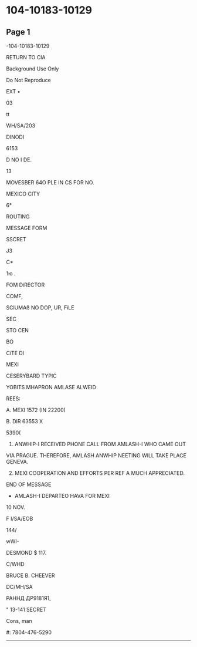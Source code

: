 # 104-10183-10129

## Page 1

-104-10183-10129

RETURN TO CIA

Background Use Only

Do Not Reproduce

EXT •

03

tt

WH/SA/203

DINODI

6153

D NO I DE.

13

MOVESBER 64O PLE IN CS FOR NO.

MEXICO CITY

6°

ROUTING

MESSAGE FORM

SSCRET

J3

C*

1ю .

FOM DiRECTOR

COMF,

SClUMAß NO DOP, UR, FiLE

SEC

STO CEN

BO

CiTE DI

MEXI

CESERYBARD TYPIC

YOBITS MHAPRON AMLASE ALWEID

REES:

A. MEXI 1572 (IN 22200)

B. DIR 63553 X

5390(

1. ANWHIP-I RECEIVED PHONE CALL FROM AMLASH-I WHO CAME OUT

VIA PRAGUE. THEREFORE, AMLASH ANWHIP NEETING WILL TAKE PLACE GENEVA.

2. MEXI COOPERATION AND EFFORTS PER REF A MUCH APPRECIATED.

END OF MESSAGE

* AMLASH-I DEPARTEO HAVA FOR MEXI

10 NOV.

F I/SA/EOB

144/

wWI-

DESMOND $ 117.

C/WHD

BRUCE B. CHEEVER

DC/MH/SA

РАННД ДР9181Я1,

" 13-141 SECRET

Cons, man

#: 7804-476-5290

---

